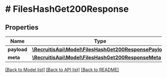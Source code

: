 # # FilesHashGet200Response

## Properties

Name | Type | Description | Notes
------------ | ------------- | ------------- | -------------
**payload** | [**\RecruitisApi\Model\FilesHashGet200ResponsePayload**](FilesHashGet200ResponsePayload.md) |  | [optional]
**meta** | [**\RecruitisApi\Model\FilesHashGet200ResponseMeta**](FilesHashGet200ResponseMeta.md) |  | [optional]

[[Back to Model list]](../../README.md#models) [[Back to API list]](../../README.md#endpoints) [[Back to README]](../../README.md)
